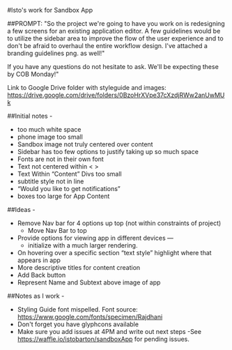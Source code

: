 #Isto's work for Sandbox App

##PROMPT:
"So the project we're going to have you work on is redesigning a few screens for an existing application editor. A few guidelines would be to utilize the sidebar area to improve the flow of the user experience and to don't be afraid to overhaul the entire workflow design. I've attached a branding guidelines png. as well!"

If you have any questions do not hesitate to ask. We'll be expecting these by COB Monday!"

Link to Google Drive folder with styleguide and images: https://drive.google.com/drive/folders/0BzoHrXVpe37cXzdjRWw2anUwMUk

##Initial notes - 
- too much white space
- phone image too small 
- Sandbox image not truly centered over content
- Sidebar has too few options to justify taking up so much space
- Fonts are not in their own font
- Text not centered within < >
- Text Within “Content” Divs too small
- subtitle style not in line
- “Would you like to get notifications”
- boxes too large for App Content


##Ideas - 
- Remove Nav bar for 4 options up top (not within constraints of project)
	- Move Nav Bar to top
- Provide options for viewing app in different devices — 
	- initialize with a much larger rendering.
- On hovering over a specific section “text style” highlight where that appears in app
- More descriptive titles for content creation
- Add Back button
- Represent Name and Subtext above image of app


##Notes as I work - 
- Styling Guide font mispelled. Font source: https://www.google.com/fonts/specimen/Rajdhani
- Don't forget you have glyphcons available
- Make sure you add issues at 4PM and write out next steps
-See https://waffle.io/istobarton/sandboxApp for pending issues.

